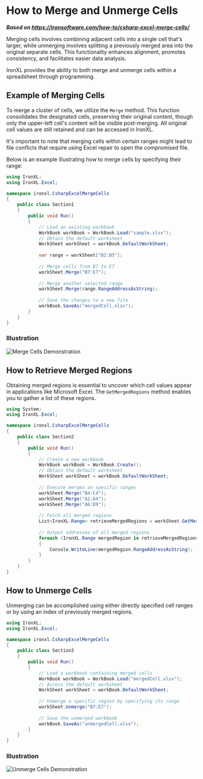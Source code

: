 # How to Merge and Unmerge Cells

***Based on <https://ironsoftware.com/how-to/csharp-excel-merge-cells/>***


Merging cells involves combining adjacent cells into a single cell that's larger, while unmerging involves splitting a previously merged area into the original separate cells. This functionality enhances alignment, promotes consistency, and facilitates easier data analysis.

IronXL provides the ability to both merge and unmerge cells within a spreadsheet through programming.

## Example of Merging Cells

To merge a cluster of cells, we utilize the `Merge` method. This function consolidates the designated cells, preserving their original content, though only the upper-left cell's content will be visible post-merging. All original cell values are still retained and can be accessed in IronXL.

It's important to note that merging cells within certain ranges might lead to file conflicts that require using Excel repair to open the compromised file.

Below is an example illustrating how to merge cells by specifying their range:

```cs
using IronXL;
using IronXL.Excel;

namespace ironxl.CsharpExcelMergeCells
{
    public class Section1
    {
        public void Run()
        {
            // Load an existing workbook
            WorkBook workBook = WorkBook.Load("sample.xlsx");
            // Obtain the default worksheet
            WorkSheet workSheet = workBook.DefaultWorkSheet;
            
            var range = workSheet["B2:B5"];
            
            // Merge cells from B7 to E7
            workSheet.Merge("B7:E7");
            
            // Merge another selected range
            workSheet.Merge(range.RangeAddressAsString);
            
            // Save the changes to a new file
            workBook.SaveAs("mergedCell.xlsx");
        }
    }
}
```

### Illustration
<div class="content-img-align-center">
    <div class="center-image-wrapper">
         <img src="https://ironsoftware.com/static-assets/excel/how-to/merge-cells/merge-cells-merge.png" alt="Merge Cells Demonstration" class="img-responsive add-shadow">
    </div>
</div>

## How to Retrieve Merged Regions

Obtaining merged regions is essential to uncover which cell values appear in applications like Microsoft Excel. The `GetMergedRegions` method enables you to gather a list of these regions.

```cs
using System;
using IronXL.Excel;

namespace ironxl.CsharpExcelMergeCells
{
    public class Section2
    {
        public void Run()
        {
            // Create a new workbook
            WorkBook workBook = WorkBook.Create();
            // Obtain the default worksheet
            WorkSheet workSheet = workBook.DefaultWorkSheet;
            
            // Execute merges on specific ranges
            workSheet.Merge("B4:C4");
            workSheet.Merge("A1:A4");
            workSheet.Merge("A6:D9");
            
            // Fetch all merged regions
            List<IronXL.Range> retrieveMergedRegions = workSheet.GetMergedRegions();
            
            // Output addresses of all merged regions
            foreach (IronXL.Range mergedRegion in retrieveMergedRegions)
            {
                Console.WriteLine(mergedRegion.RangeAddressAsString);
            }
        }
    }
}
```

## How to Unmerge Cells

Unmerging can be accomplished using either directly specified cell ranges or by using an index of previously merged regions.

```cs
using IronXL;
using IronXL.Excel;

namespace ironxl.CsharpExcelMergeCells
{
    public class Section3
    {
        public void Run()
        {
            // Load a workbook containing merged cells
            WorkBook workBook = WorkBook.Load("mergedCell.xlsx");
            // Access the default worksheet
            WorkSheet workSheet = workBook.DefaultWorkSheet;
            
            // Unmerge a specific region by specifying its range
            workSheet.Unmerge("B7:E7");
            
            // Save the unmerged workbook
            workBook.SaveAs("unmergedCell.xlsx");
        }
    }
}
```

### Illustration
<div class="content-img-align-center">
    <div class="center-image-wrapper">
         <img src="https://ironsoftware.com/static-assets/excel/how-to/merge-cells/merge-cells-unmerge.png" alt="Unmerge Cells Demonstration" class="img-responsive add-shadow">
    </div>
</div>